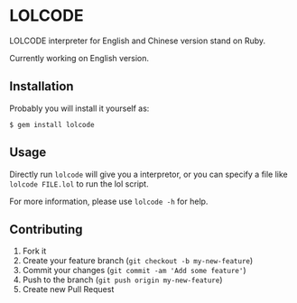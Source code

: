 # LOLCODE

LOLCODE interpreter for English and Chinese version stand on Ruby.

Currently working on English version.

## Installation

Probably you will install it yourself as:

    $ gem install lolcode

## Usage

Directly run `lolcode` will give you a interpretor,
or you can specify a file like `lolcode FILE.lol` to run the lol script.

For more information, please use `lolcode -h` for help.

## Contributing

1. Fork it
2. Create your feature branch (`git checkout -b my-new-feature`)
3. Commit your changes (`git commit -am 'Add some feature'`)
4. Push to the branch (`git push origin my-new-feature`)
5. Create new Pull Request

